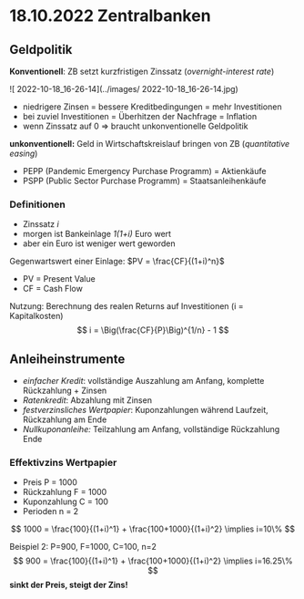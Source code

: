 # 18.10.2022 Zentralbanken

## Geldpolitik

**Konventionell**: ZB setzt kurzfristigen Zinssatz (*overnight-interest rate*)

![ 2022-10-18_16-26-14](../images/ 2022-10-18_16-26-14.jpg)

- niedrigere Zinsen = bessere Kreditbedingungen = mehr Investitionen
- bei zuviel Investitionen = Überhitzen der Nachfrage = Inflation
- wenn Zinssatz auf 0 => braucht unkonventionelle Geldpolitik

**unkonventionell:** Geld in Wirtschaftskreislauf bringen von ZB (*quantitative easing*)

- PEPP (Pandemic Emergency Purchase Programm) = Aktienkäufe
- PSPP (Public Sector Purchase Programm) = Staatsanleihenkäufe



### Definitionen

- Zinssatz *i*
- morgen ist Bankeinlage *1(1+i)* Euro wert
- aber ein Euro ist weniger wert geworden

Gegenwartswert einer Einlage: $PV = \frac{CF}{(1+i)^n}$

- PV = Present Value
- CF = Cash Flow

Nutzung: Berechnung des realen Returns auf Investitionen (i = Kapitalkosten)
$$
i = \Big(\frac{CF}{P}\Big)^{1/n} - 1
$$

## Anleiheinstrumente

- *einfacher Kredit*: vollständige Auszahlung am Anfang, komplette Rückzahlung + Zinsen
- *Ratenkredit*: Abzahlung mit Zinsen
- *festverzinsliches Wertpapier*: Kuponzahlungen während Laufzeit, Rückzahlung am Ende
- *Nullkuponanleihe:* Teilzahlung am Anfang, vollständige Rückzahlung Ende

### Effektivzins Wertpapier

- Preis P = 1000
- Rückzahlung F = 1000
- Kuponzahlung C = 100
- Perioden n =  2

$$
1000 = \frac{100}{(1+i)^1} + \frac{100+1000}{(1+i)^2} \implies i=10\%
$$

Beispiel 2: P=900, F=1000, C=100, n=2
$$
900 = \frac{100}{(1+i)^1} + \frac{100+1000}{(1+i)^2} \implies i=16.25\%
$$
**sinkt der Preis, steigt der Zins!**

